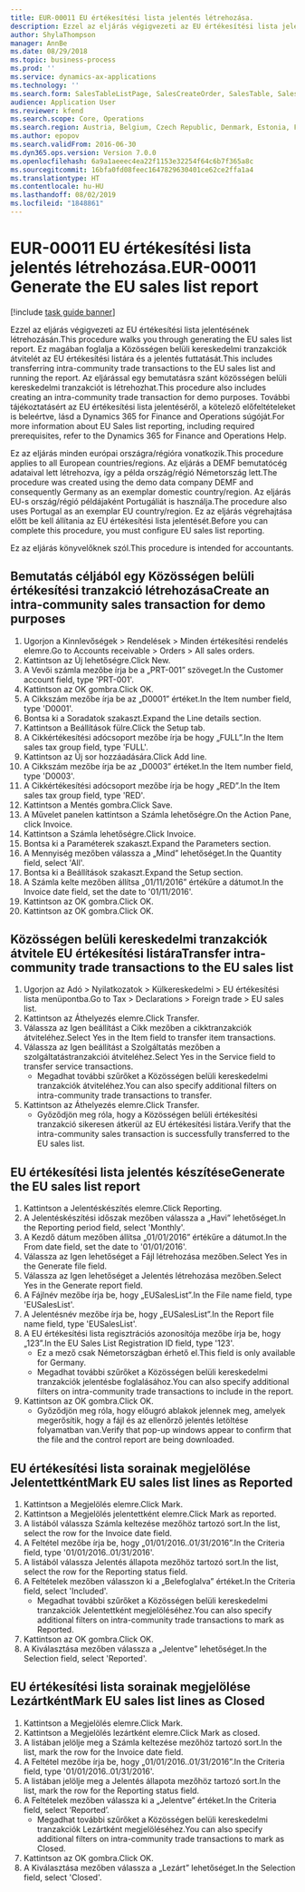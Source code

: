 ```yaml
---
title: EUR-00011 EU értékesítési lista jelentés létrehozása.
description: Ezzel az eljárás végigvezeti az EU értékesítési lista jelentésének létrehozásán.
author: ShylaThompson
manager: AnnBe
ms.date: 08/29/2018
ms.topic: business-process
ms.prod: ''
ms.service: dynamics-ax-applications
ms.technology: ''
ms.search.form: SalesTableListPage, SalesCreateOrder, SalesTable, SalesEditLines,  EUSalesList, EUSalesListSelection, SysQueryForm, SysLookup
audience: Application User
ms.reviewer: kfend
ms.search.scope: Core, Operations
ms.search.region: Austria, Belgium, Czech Republic, Denmark, Estonia, Finland, France, Germany, Hungary, Ireland, Italy, Latvia, Lithuania, Netherlands, Poland, Spain, Sweden, United Kingdom
ms.author: epopov
ms.search.validFrom: 2016-06-30
ms.dyn365.ops.version: Version 7.0.0
ms.openlocfilehash: 6a9a1aeeec4ea22f1153e32254f64c6b7f365a8c
ms.sourcegitcommit: 16bfa0fd08feec1647829630401ce62ce2ffa1a4
ms.translationtype: HT
ms.contentlocale: hu-HU
ms.lasthandoff: 08/02/2019
ms.locfileid: "1848861"
---
```

# <a name="eur-00011-generate-the-eu-sales-list-report"></a><span data-ttu-id="4b205-103">EUR-00011 EU értékesítési lista jelentés létrehozása.</span><span class="sxs-lookup"><span data-stu-id="4b205-103">EUR-00011 Generate the EU sales list report</span></span>

[!include [task guide banner](../../includes/task-guide-banner.md)]

<span data-ttu-id="4b205-104">Ezzel az eljárás végigvezeti az EU értékesítési lista jelentésének létrehozásán.</span><span class="sxs-lookup"><span data-stu-id="4b205-104">This procedure walks you through generating the EU sales list report.</span></span> <span data-ttu-id="4b205-105">Ez magában foglalja a Közösségen belüli kereskedelmi tranzakciók átvitelét az EU értékesítési listára és a jelentés futtatását.</span><span class="sxs-lookup"><span data-stu-id="4b205-105">This includes transferring intra-community trade transactions to the EU sales list and running the report.</span></span> <span data-ttu-id="4b205-106">Az eljárással egy bemutatásra szánt közösségen belüli kereskedelmi tranzakciót is létrehozhat.</span><span class="sxs-lookup"><span data-stu-id="4b205-106">This  procedure also includes creating an intra-community trade transaction for demo purposes.</span></span> <span data-ttu-id="4b205-107">További tájékoztatásért az EU értékesítési lista jelentéséről, a kötelező előfeltételeket is beleértve, lásd a Dynamics 365 for Finance and Operations súgóját.</span><span class="sxs-lookup"><span data-stu-id="4b205-107">For more information about EU Sales list reporting, including required prerequisites, refer to the Dynamics 365 for Finance and Operations Help.</span></span>

<span data-ttu-id="4b205-108">Ez az eljárás minden európai országra/régióra vonatkozik.</span><span class="sxs-lookup"><span data-stu-id="4b205-108">This procedure applies to all European countries/regions.</span></span> <span data-ttu-id="4b205-109">Az eljárás a DEMF bemutatócég adataival lett létrehozva, így a példa ország/régió Németország lett.</span><span class="sxs-lookup"><span data-stu-id="4b205-109">The procedure was created using the demo data company DEMF and consequently Germany as an exemplar domestic country/region.</span></span> <span data-ttu-id="4b205-110">Az eljárás EU-s ország/régió példájaként Portugáliát is használja.</span><span class="sxs-lookup"><span data-stu-id="4b205-110">The procedure also uses Portugal as an exemplar EU country/region.</span></span> <span data-ttu-id="4b205-111">Ez az eljárás végrehajtása előtt be kell állítania az EU értékesítési lista jelentését.</span><span class="sxs-lookup"><span data-stu-id="4b205-111">Before you can complete this procedure, you must configure EU sales list reporting.</span></span>

<span data-ttu-id="4b205-112">Ez az eljárás könyvelőknek szól.</span><span class="sxs-lookup"><span data-stu-id="4b205-112">This procedure is intended for accountants.</span></span>


## <a name="create-an-intra-community-sales-transaction-for-demo-purposes"></a><span data-ttu-id="4b205-113">Bemutatás céljából egy Közösségen belüli értékesítési tranzakció létrehozása</span><span class="sxs-lookup"><span data-stu-id="4b205-113">Create an intra-community sales transaction for demo purposes</span></span>
1. <span data-ttu-id="4b205-114">Ugorjon a Kinnlevőségek > Rendelések > Minden értékesítési rendelés elemre.</span><span class="sxs-lookup"><span data-stu-id="4b205-114">Go to Accounts receivable > Orders > All sales orders.</span></span>
2. <span data-ttu-id="4b205-115">Kattintson az Új lehetőségre.</span><span class="sxs-lookup"><span data-stu-id="4b205-115">Click New.</span></span>
3. <span data-ttu-id="4b205-116">A Vevői számla mezőbe írja be a „PRT-001” szöveget.</span><span class="sxs-lookup"><span data-stu-id="4b205-116">In the Customer account field, type 'PRT-001'.</span></span>
4. <span data-ttu-id="4b205-117">Kattintson az OK gombra.</span><span class="sxs-lookup"><span data-stu-id="4b205-117">Click OK.</span></span>
5. <span data-ttu-id="4b205-118">A Cikkszám mezőbe írja be az „D0001” értéket.</span><span class="sxs-lookup"><span data-stu-id="4b205-118">In the Item number field, type 'D0001'.</span></span>
6. <span data-ttu-id="4b205-119">Bontsa ki a Soradatok szakaszt.</span><span class="sxs-lookup"><span data-stu-id="4b205-119">Expand the Line details section.</span></span>
7. <span data-ttu-id="4b205-120">Kattintson a Beállítások fülre.</span><span class="sxs-lookup"><span data-stu-id="4b205-120">Click the Setup tab.</span></span>
8. <span data-ttu-id="4b205-121">A Cikkértékesítési adócsoport mezőbe írja be hogy „FULL”.</span><span class="sxs-lookup"><span data-stu-id="4b205-121">In the Item sales tax group field, type 'FULL'.</span></span>
9. <span data-ttu-id="4b205-122">Kattintson az Új sor hozzáadására.</span><span class="sxs-lookup"><span data-stu-id="4b205-122">Click Add line.</span></span>
10. <span data-ttu-id="4b205-123">A Cikkszám mezőbe írja be az „D0003” értéket.</span><span class="sxs-lookup"><span data-stu-id="4b205-123">In the Item number field, type 'D0003'.</span></span>
11. <span data-ttu-id="4b205-124">A Cikkértékesítési adócsoport mezőbe írja be hogy „RED”.</span><span class="sxs-lookup"><span data-stu-id="4b205-124">In the Item sales tax group field, type 'RED'.</span></span>
12. <span data-ttu-id="4b205-125">Kattintson a Mentés gombra.</span><span class="sxs-lookup"><span data-stu-id="4b205-125">Click Save.</span></span>
13. <span data-ttu-id="4b205-126">A Művelet panelen kattintson a Számla lehetőségre.</span><span class="sxs-lookup"><span data-stu-id="4b205-126">On the Action Pane, click Invoice.</span></span>
14. <span data-ttu-id="4b205-127">Kattintson a Számla lehetőségre.</span><span class="sxs-lookup"><span data-stu-id="4b205-127">Click Invoice.</span></span>
15. <span data-ttu-id="4b205-128">Bontsa ki a Paraméterek szakaszt.</span><span class="sxs-lookup"><span data-stu-id="4b205-128">Expand the Parameters section.</span></span>
16. <span data-ttu-id="4b205-129">A Mennyiség mezőben válassza a „Mind” lehetőséget.</span><span class="sxs-lookup"><span data-stu-id="4b205-129">In the Quantity field, select 'All'.</span></span>
17. <span data-ttu-id="4b205-130">Bontsa ki a Beállítások szakaszt.</span><span class="sxs-lookup"><span data-stu-id="4b205-130">Expand the Setup section.</span></span>
18. <span data-ttu-id="4b205-131">A Számla kelte mezőben állítsa „01/11/2016” értékűre a dátumot.</span><span class="sxs-lookup"><span data-stu-id="4b205-131">In the Invoice date field, set the date to '01/11/2016'.</span></span>
19. <span data-ttu-id="4b205-132">Kattintson az OK gombra.</span><span class="sxs-lookup"><span data-stu-id="4b205-132">Click OK.</span></span>
20. <span data-ttu-id="4b205-133">Kattintson az OK gombra.</span><span class="sxs-lookup"><span data-stu-id="4b205-133">Click OK.</span></span>

## <a name="transfer-intra-community-trade-transactions-to-the-eu-sales-list"></a><span data-ttu-id="4b205-134">Közösségen belüli kereskedelmi tranzakciók átvitele EU értékesítési listára</span><span class="sxs-lookup"><span data-stu-id="4b205-134">Transfer intra-community trade transactions to the EU sales list</span></span>
1. <span data-ttu-id="4b205-135">Ugorjon az Adó > Nyilatkozatok > Külkereskedelmi > EU értékesítési lista menüpontba.</span><span class="sxs-lookup"><span data-stu-id="4b205-135">Go to Tax > Declarations > Foreign trade > EU sales list.</span></span>
2. <span data-ttu-id="4b205-136">Kattintson az Áthelyezés elemre.</span><span class="sxs-lookup"><span data-stu-id="4b205-136">Click Transfer.</span></span>
3. <span data-ttu-id="4b205-137">Válassza az Igen beállítást a Cikk mezőben a cikktranzakciók átviteléhez.</span><span class="sxs-lookup"><span data-stu-id="4b205-137">Select Yes in the Item field to transfer item transactions.</span></span>
4. <span data-ttu-id="4b205-138">Válassza az Igen beállítást a Szolgáltatás mezőben a szolgáltatástranzakciói átviteléhez.</span><span class="sxs-lookup"><span data-stu-id="4b205-138">Select Yes in the Service field to transfer service transactions.</span></span>
    * <span data-ttu-id="4b205-139">Megadhat további szűrőket a Közösségen belüli kereskedelmi tranzakciók átviteléhez.</span><span class="sxs-lookup"><span data-stu-id="4b205-139">You can also specify additional filters on intra-community trade transactions to transfer.</span></span>  
5. <span data-ttu-id="4b205-140">Kattintson az Áthelyezés elemre.</span><span class="sxs-lookup"><span data-stu-id="4b205-140">Click Transfer.</span></span>
    * <span data-ttu-id="4b205-141">Győződjön meg róla, hogy a Közösségen belüli értékesítési tranzakció sikeresen átkerül az EU értékesítési listára.</span><span class="sxs-lookup"><span data-stu-id="4b205-141">Verify that the intra-community sales transaction is successfully transferred to the EU sales list.</span></span>  

## <a name="generate-the-eu-sales-list-report"></a><span data-ttu-id="4b205-142">EU értékesítési lista jelentés készítése</span><span class="sxs-lookup"><span data-stu-id="4b205-142">Generate the EU sales list report</span></span>
1. <span data-ttu-id="4b205-143">Kattintson a Jelentéskészítés elemre.</span><span class="sxs-lookup"><span data-stu-id="4b205-143">Click Reporting.</span></span>
2. <span data-ttu-id="4b205-144">A Jelentéskészítési időszak mezőben válassza a „Havi” lehetőséget.</span><span class="sxs-lookup"><span data-stu-id="4b205-144">In the Reporting period field, select 'Monthly'.</span></span>
3. <span data-ttu-id="4b205-145">A Kezdő dátum mezőben állítsa „01/01/2016” értékűre a dátumot.</span><span class="sxs-lookup"><span data-stu-id="4b205-145">In the From date field, set the date to '01/01/2016'.</span></span>
4. <span data-ttu-id="4b205-146">Válassza az Igen lehetőséget a Fájl létrehozása mezőben.</span><span class="sxs-lookup"><span data-stu-id="4b205-146">Select Yes in the Generate file field.</span></span>
5. <span data-ttu-id="4b205-147">Válassza az Igen lehetőséget a Jelentés létrehozása mezőben.</span><span class="sxs-lookup"><span data-stu-id="4b205-147">Select Yes in the Generate report field.</span></span>
6. <span data-ttu-id="4b205-148">A Fájlnév mezőbe írja be, hogy „EUSalesList”.</span><span class="sxs-lookup"><span data-stu-id="4b205-148">In the File name field, type 'EUSalesList'.</span></span>
7. <span data-ttu-id="4b205-149">A Jelentésnév mezőbe írja be, hogy „EUSalesList”.</span><span class="sxs-lookup"><span data-stu-id="4b205-149">In the Report file name field, type 'EUSalesList'.</span></span>
8. <span data-ttu-id="4b205-150">A EU értékesítési lista regisztrációs azonosítója mezőbe írja be, hogy „123”.</span><span class="sxs-lookup"><span data-stu-id="4b205-150">In the EU Sales List Registration ID field, type '123'.</span></span>
    * <span data-ttu-id="4b205-151">Ez a mező csak Németországban érhető el.</span><span class="sxs-lookup"><span data-stu-id="4b205-151">This field is only available for Germany.</span></span>  
    * <span data-ttu-id="4b205-152">Megadhat további szűrőket a Közösségen belüli kereskedelmi tranzakciók jelentésbe foglalásához.</span><span class="sxs-lookup"><span data-stu-id="4b205-152">You can also specify additional filters on intra-community trade transactions to include in the report.</span></span>  
9. <span data-ttu-id="4b205-153">Kattintson az OK gombra.</span><span class="sxs-lookup"><span data-stu-id="4b205-153">Click OK.</span></span>
    * <span data-ttu-id="4b205-154">Győződjön meg róla, hogy előugró ablakok jelennek meg, amelyek megerősítik, hogy a fájl és az ellenőrző jelentés letöltése folyamatban van.</span><span class="sxs-lookup"><span data-stu-id="4b205-154">Verify that pop-up windows appear to confirm that the file and the control report are being downloaded.</span></span>  

## <a name="mark-eu-sales-list-lines-as-reported"></a><span data-ttu-id="4b205-155">EU értékesítési lista sorainak megjelölése Jelentettként</span><span class="sxs-lookup"><span data-stu-id="4b205-155">Mark EU sales list lines as Reported</span></span>
1. <span data-ttu-id="4b205-156">Kattintson a Megjelölés elemre.</span><span class="sxs-lookup"><span data-stu-id="4b205-156">Click Mark.</span></span>
2. <span data-ttu-id="4b205-157">Kattintson a Megjelölés jelentettként elemre.</span><span class="sxs-lookup"><span data-stu-id="4b205-157">Click Mark as reported.</span></span>
3. <span data-ttu-id="4b205-158">A listából válassza Számla keltezése mezőhöz tartozó sort.</span><span class="sxs-lookup"><span data-stu-id="4b205-158">In the list, select the row for the Invoice date field.</span></span>
4. <span data-ttu-id="4b205-159">A Feltétel mezőbe írja be, hogy „01/01/2016..01/31/2016”.</span><span class="sxs-lookup"><span data-stu-id="4b205-159">In the Criteria field, type '01/01/2016..01/31/2016'.</span></span>
5. <span data-ttu-id="4b205-160">A listából válassza Jelentés állapota mezőhöz tartozó sort.</span><span class="sxs-lookup"><span data-stu-id="4b205-160">In the list, select the row for the Reporting status field.</span></span>
6. <span data-ttu-id="4b205-161">A Feltételek mezőben válasszon ki a „Belefoglalva” értéket.</span><span class="sxs-lookup"><span data-stu-id="4b205-161">In the Criteria field, select 'Included'.</span></span>
    * <span data-ttu-id="4b205-162">Megadhat további szűrőket a Közösségen belüli kereskedelmi tranzakciók Jelentettként megjelöléséhez.</span><span class="sxs-lookup"><span data-stu-id="4b205-162">You can also specify additional filters on intra-community trade transactions to mark as Reported.</span></span>  
7. <span data-ttu-id="4b205-163">Kattintson az OK gombra.</span><span class="sxs-lookup"><span data-stu-id="4b205-163">Click OK.</span></span>
8. <span data-ttu-id="4b205-164">A Kiválasztása mezőben válassza a „Jelentve” lehetőséget.</span><span class="sxs-lookup"><span data-stu-id="4b205-164">In the Selection field, select 'Reported'.</span></span>

## <a name="mark-eu-sales-list-lines-as-closed"></a><span data-ttu-id="4b205-165">EU értékesítési lista sorainak megjelölése Lezártként</span><span class="sxs-lookup"><span data-stu-id="4b205-165">Mark EU sales list lines as Closed</span></span>
1. <span data-ttu-id="4b205-166">Kattintson a Megjelölés elemre.</span><span class="sxs-lookup"><span data-stu-id="4b205-166">Click Mark.</span></span>
2. <span data-ttu-id="4b205-167">Kattintson a Megjelölés lezártként elemre.</span><span class="sxs-lookup"><span data-stu-id="4b205-167">Click Mark as closed.</span></span>
3. <span data-ttu-id="4b205-168">A listában jelölje meg a Számla keltezése mezőhöz tartozó sort.</span><span class="sxs-lookup"><span data-stu-id="4b205-168">In the list, mark the row for the Invoice date field.</span></span>
4. <span data-ttu-id="4b205-169">A Feltétel mezőbe írja be, hogy „01/01/2016..01/31/2016”.</span><span class="sxs-lookup"><span data-stu-id="4b205-169">In the Criteria field, type '01/01/2016..01/31/2016'.</span></span>
5. <span data-ttu-id="4b205-170">A listában jelölje meg a Jelentés állapota mezőhöz tartozó sort.</span><span class="sxs-lookup"><span data-stu-id="4b205-170">In the list, mark the row for the Reporting status field.</span></span>
6. <span data-ttu-id="4b205-171">A Feltételek mezőben válassza ki a „Jelentve” értéket.</span><span class="sxs-lookup"><span data-stu-id="4b205-171">In the Criteria field, select ‘Reported’.</span></span>
    * <span data-ttu-id="4b205-172">Megadhat további szűrőket a Közösségen belüli kereskedelmi tranzakciók Lezártként megjelöléséhez.</span><span class="sxs-lookup"><span data-stu-id="4b205-172">You can also specify additional filters on intra-community trade transactions to mark as Closed.</span></span>  
7. <span data-ttu-id="4b205-173">Kattintson az OK gombra.</span><span class="sxs-lookup"><span data-stu-id="4b205-173">Click OK.</span></span>
8. <span data-ttu-id="4b205-174">A Kiválasztása mezőben válassza a „Lezárt” lehetőséget.</span><span class="sxs-lookup"><span data-stu-id="4b205-174">In the Selection field, select 'Closed'.</span></span>

